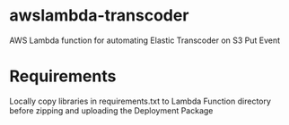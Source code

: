 # awslambda-transcoder
AWS Lambda function for automating Elastic Transcoder on S3 Put Event

# Requirements
Locally copy libraries in requirements.txt to Lambda Function directory
before zipping and uploading the Deployment Package
